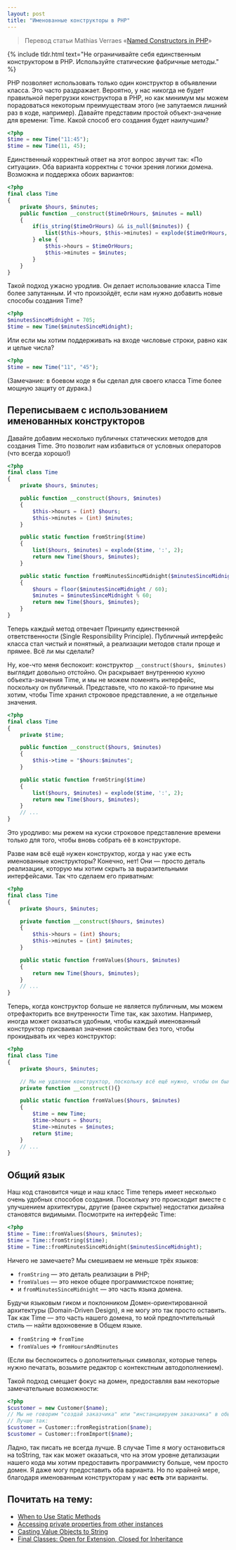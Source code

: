 ```yaml
---
layout: post
title: "Именованные конструкторы в PHP"
---
```


> Перевод статьи Mathias Verraes «[Named Constructors in PHP](http://verraes.net/2014/06/named-constructors-in-php/)»

{% include tldr.html text="Не ограничивайте себя единственным конструктором в PHP. Используйте статические фабричные методы." %}

PHP позволяет использовать только один конструктор в объявлении класса.
Это часто раздражает.
Вероятно, у нас никогда не будет правильной перегрузки конструктора в PHP, но как минимум мы можем порадоваться
некоторым преимуществам этого (не запутаемся лишний раз в коде, например).
Давайте представим простой объект-значение для времени: Time. Какой способ его создания будет наилучшим?

```php
<?php
$time = new Time("11:45");
$time = new Time(11, 45);
```

Единственный корректный ответ на этот вопрос звучит так: «По ситуации».
Оба варианта корректны с точки зрения логики домена. Возможна и поддержка обоих вариантов:

```php
<?php
final class Time
{
    private $hours, $minutes;
    public function __construct($timeOrHours, $minutes = null)
    {
        if(is_string($timeOrHours) && is_null($minutes)) {
            list($this->hours, $this->minutes) = explode($timeOrHours, ':', 2);
        } else {
            $this->hours = $timeOrHours;
            $this->minutes = $minutes;
        }
    }
}
```

Такой подход ужасно уродлив. Он делает использование класса Time более запутанным.
И что произойдёт, если нам нужно добавить новые способы создания Time?

```php
<?php
$minutesSinceMidnight = 705;
$time = new Time($minutesSinceMidnight);
```

Или если мы хотим поддерживать на входе числовые строки, равно как и целые числа?

```php
<?php
$time = new Time("11", "45");
```

(Замечание: в боевом коде я бы сделал для своего класса Time более мощную защиту от дурака.)

## Переписываем с использованием именованных конструкторов

Давайте добавим несколько публичных статических методов для создания Time.
Это позволит нам избавиться от условных операторов (что всегда хорошо!)

```php
<?php
final class Time
{
    private $hours, $minutes;

    public function __construct($hours, $minutes)
    {
        $this->hours = (int) $hours;
        $this->minutes = (int) $minutes;
    }

    public static function fromString($time)
    {
        list($hours, $minutes) = explode($time, ':', 2);
        return new Time($hours, $minutes);
    }

    public static function fromMinutesSinceMidnight($minutesSinceMidnight)
    {
        $hours = floor($minutesSinceMidnight / 60);
        $minutes = $minutesSinceMidnight % 60;
        return new Time($hours, $minutes);
    }
}
```

Теперь каждый метод отвечает Принципу единственной ответственности (Single Responsibility Principle).
Публичный интерфейс класса стал чистый и понятный, а реализации методов стали проще и прямее. Всё ли мы сделали?

Ну, кое-что меня беспокоит: конструктор `__construct($hours, $minutes)` выглядит довольно отстойно.
Он раскрывает внутреннюю кухню объекта-значения Time, и мы не можем поменять интерфейс, поскольку он публичный.
Представьте, что по какой-то причине мы хотим, чтобы Time хранил строковое представление, а не отдельные значения.

```php
<?php
final class Time
{
    private $time;

    public function __construct($hours, $minutes)
    {
        $this->time = "$hours:$minutes";
    }

    public static function fromString($time)
    {
        list($hours, $minutes) = explode($time, ':', 2);
        return new Time($hours, $minutes);
    }
    // ...
}
```

Это уродливо: мы режем на куски строковое представление времени только для того, чтобы вновь собрать её в конструкторе.

Разве нам всё ещё нужен конструктор, когда у нас уже есть именованные конструкторы? Конечно, нет!
Они — просто деталь реализации, которую мы хотим скрыть за выразительными интерфейсами. Так что сделаем его приватным:

```php
<?php
final class Time
{
    private $hours, $minutes;

    private function __construct($hours, $minutes)
    {
        $this->hours = (int) $hours;
        $this->minutes = (int) $minutes;
    }

    public static function fromValues($hours, $minutes)
    {
        return new Time($hours, $minutes);
    }
    // ...
}
```

Теперь, когда конструктор больше не является публичным, мы можем отрефакторить все внутренности Time так, как захотим.
Например, иногда может оказаться удобным, чтобы каждый именованный конструктор присваивал значения свойствам без того, чтобы
прокидывать их через конструктор:

```php
<?php
final class Time
{
    private $hours, $minutes;

    // Мы не удаляем конструктор, поскольку всё ещё нужно, чтобы он был приватным
    private function __construct(){}

    public static function fromValues($hours, $minutes)
    {
        $time = new Time;
        $time->hours = $hours;
        $time->minutes = $minutes;
        return $time;
    }
    // ...
}
```

## Общий язык

Наш код становится чище и наш класс Time теперь имеет несколько очень удобных способов создания.
Поскольку это происходит вместе с улучшением архитектуры, другие (ранее скрытые) недостатки дизайна
становятся видимыми.
Посмотрите на интерфейс Time:

```php
<?php
$time = Time::fromValues($hours, $minutes);
$time = Time::fromString($time);
$time = Time::fromMinutesSinceMidnight($minutesSinceMidnight);
```

Ничего не замечаете? Мы смешиваем не меньше трёх языков:

- `fromString` — это деталь реализации в PHP;
- `fromValues` — это некое общее программистское понятие;
- и `fromMinutesSinceMidnight` — это часть языка домена.

Будучи языковым гиком и поклонником Домен-ориентированной архитектуры (Domain-Driven Design),
я не могу это так просто оставить.
Так как Time — это часть нашего домена, то мой предпочтительный стиль — найти вдохновение в Общем языке.

- `fromString` => `fromTime`
- `fromValues` => `fromHoursAndMinutes`

(Если вы беспокоитесь о дополнительных символах, которые теперь нужно печатать, возьмите редактор с контекстным автодополнением).

Такой подход смещает фокус на домен, предоставляя вам некоторые замечательные возможности:

```php
<?php
$customer = new Customer($name); 
// Мы не говорим "создай заказчика" или "инстанциируем заказчика" в обычной жизни.
// Лучше так:
$customer = Customer::fromRegistration($name);
$customer = Customer::fromImport($name);
```

Ладно, так писать не всегда лучше.
В случае Time я могу остановиться на toString, так как может оказаться, что на этом уровне детализации нашего кода
мы хотим предоставить программисту больше, чем просто домен.
Я даже могу предоставить оба варианта.
Но по крайней мере, благодаря именованным конструкторам у нас **есть** эти варианты.

## Почитать на тему:

- [When to Use Static Methods](/2014/06/when-to-use-static-methods-in-php/)
- [Accessing private properties from other instances](/2011/03/accessing-private-properties-from-other-instances/)
- [Casting Value Objects to String](/2013/02/casting-value-objects/)
- [Final Classes: Open for Extension, Closed for Inheritance](/2014/05/final-classes-in-php/)

